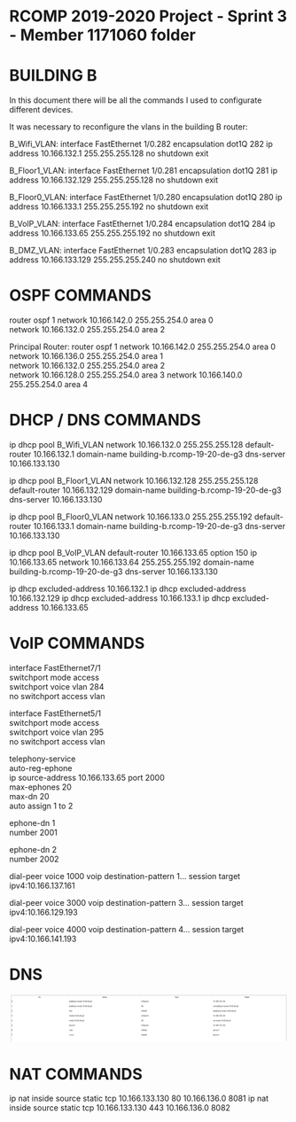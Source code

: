 RCOMP 2019-2020 Project - Sprint 3 - Member 1171060 folder
===========================================
# BUILDING B

In this document there will be all the commands I used to configurate different devices.

It was necessary to reconfigure the vlans in the building B router:

B_Wifi_VLAN:
interface FastEthernet 1/0.282
encapsulation dot1Q 282
ip address 10.166.132.1 255.255.255.128
no shutdown
exit

B_Floor1_VLAN:
interface FastEthernet 1/0.281
encapsulation dot1Q 281
ip address 10.166.132.129 255.255.255.128
no shutdown
exit

B_Floor0_VLAN:
interface FastEthernet 1/0.280
encapsulation dot1Q 280
ip address 10.166.133.1 255.255.255.192
no shutdown
exit

B_VoIP_VLAN:
interface FastEthernet 1/0.284
encapsulation dot1Q 284
ip address 10.166.133.65 255.255.255.192
no shutdown
exit

B_DMZ_VLAN:
interface FastEthernet 1/0.283
encapsulation dot1Q 283
ip address 10.166.133.129 255.255.255.240
no shutdown
exit


# OSPF COMMANDS #

router ospf 1
network 10.166.142.0 255.255.254.0 area 0  
network 10.166.132.0 255.255.254.0 area 2  

Principal Router:
router ospf 1
network 10.166.142.0 255.255.254.0 area 0  
network 10.166.136.0 255.255.254.0 area 1  
network 10.166.132.0 255.255.254.0 area 2  
network 10.166.128.0 255.255.254.0 area 3
network 10.166.140.0 255.255.254.0 area 4


# DHCP / DNS COMMANDS #

ip dhcp pool B_Wifi_VLAN
network 10.166.132.0 255.255.255.128
default-router 10.166.132.1
domain-name building-b.rcomp-19-20-de-g3
dns-server 10.166.133.130

ip dhcp pool B_Floor1_VLAN
network 10.166.132.128 255.255.255.128
default-router 10.166.132.129
domain-name building-b.rcomp-19-20-de-g3
dns-server 10.166.133.130

ip dhcp pool B_Floor0_VLAN
network 10.166.133.0 255.255.255.192
default-router 10.166.133.1
domain-name building-b.rcomp-19-20-de-g3
dns-server 10.166.133.130

ip dhcp pool B_VoIP_VLAN
default-router 10.166.133.65
option 150 ip 10.166.133.65
network 10.166.133.64 255.255.255.192
domain-name building-b.rcomp-19-20-de-g3
dns-server 10.166.133.130

ip dhcp excluded-address 10.166.132.1
ip dhcp excluded-address 10.166.132.129
ip dhcp excluded-address 10.166.133.1
ip dhcp excluded-address 10.166.133.65


# VoIP COMMANDS #

interface FastEthernet7/1  
switchport mode access  
switchport voice vlan 284  
no switchport access vlan


interface FastEthernet5/1  
switchport mode access  
switchport voice vlan 295  
no switchport access vlan  



telephony-service  
auto-reg-ephone  
ip source-address 10.166.133.65 port 2000  
max-ephones 20  
max-dn 20  
auto assign 1 to 2


ephone-dn 1  
number 2001  

ephone-dn 2  
number 2002

dial-peer voice 1000 voip
destination-pattern 1...
session target ipv4:10.166.137.161

dial-peer voice 3000 voip
destination-pattern 3...
session target ipv4:10.166.129.193

dial-peer voice 4000 voip
destination-pattern 4...
session target ipv4:10.166.141.193


# DNS #

![DNS.jpg](dns.jpg)


# NAT COMMANDS #

ip nat inside source static tcp 10.166.133.130 80 10.166.136.0 8081
ip nat inside source static tcp 10.166.133.130 443 10.166.136.0 8082
